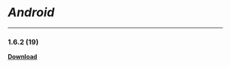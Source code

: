 # _Android_
---

### 1.6.2 (19)
**[Download](https://dl.dropboxusercontent.com/s/ys58p1fa680vhm1/app-release-1.6.2.apk)**
